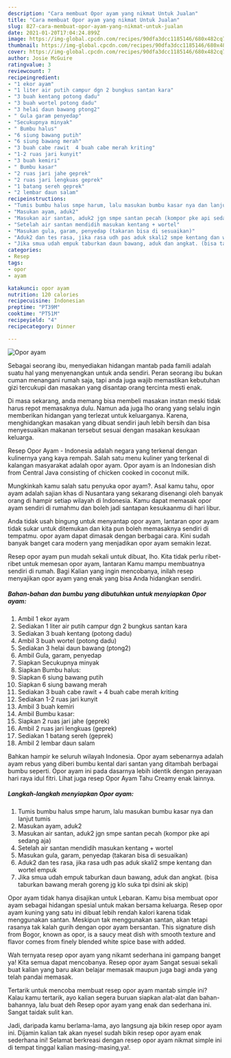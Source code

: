 ```yaml
---
description: "Cara membuat Opor ayam yang nikmat Untuk Jualan"
title: "Cara membuat Opor ayam yang nikmat Untuk Jualan"
slug: 827-cara-membuat-opor-ayam-yang-nikmat-untuk-jualan
date: 2021-01-20T17:04:24.899Z
image: https://img-global.cpcdn.com/recipes/90dfa3dcc1185146/680x482cq70/opor-ayam-foto-resep-utama.jpg
thumbnail: https://img-global.cpcdn.com/recipes/90dfa3dcc1185146/680x482cq70/opor-ayam-foto-resep-utama.jpg
cover: https://img-global.cpcdn.com/recipes/90dfa3dcc1185146/680x482cq70/opor-ayam-foto-resep-utama.jpg
author: Josie McGuire
ratingvalue: 3
reviewcount: 7
recipeingredient:
- "1 ekor ayam"
- "1 liter air putih campur dgn 2 bungkus santan kara"
- "3 buah kentang potong dadu"
- "3 buah wortel potong dadu"
- "3 helai daun bawang ptong2"
- " Gula garam penyedap"
- "Secukupnya minyak"
- " Bumbu halus"
- "6 siung bawang putih"
- "6 siung bawang merah"
- "3 buah cabe rawit  4 buah cabe merah kriting"
- "1-2 ruas jari kunyit"
- "3 buah kemiri"
- " Bumbu kasar"
- "2 ruas jari jahe geprek"
- "2 ruas jari lengkuas geprek"
- "1 batang sereh geprek"
- "2 lembar daun salam"
recipeinstructions:
- "Tumis bumbu halus smpe harum, lalu masukan bumbu kasar nya dan lanjut tumis"
- "Masukan ayam, aduk2"
- "Masukan air santan, aduk2 jgn smpe santan pecah (kompor pke api sedang aja)"
- "Setelah air santan mendidih masukan kentang + wortel"
- "Masukan gula, garam, penyedap (takaran bisa di sesuaikan)"
- "Aduk2 dan tes rasa, jika rasa udh pas aduk skali2 smpe kentang dan wortel empuk"
- "Jika smua udah empuk taburkan daun bawang, aduk dan angkat. (bisa taburkan bawang merah goreng jg klo suka tpi dsini ak skip)"
categories:
- Resep
tags:
- opor
- ayam

katakunci: opor ayam 
nutrition: 120 calories
recipecuisine: Indonesian
preptime: "PT39M"
cooktime: "PT51M"
recipeyield: "4"
recipecategory: Dinner

---
```



![Opor ayam](https://img-global.cpcdn.com/recipes/90dfa3dcc1185146/680x482cq70/opor-ayam-foto-resep-utama.jpg)

Sebagai seorang ibu, menyediakan hidangan mantab pada famili adalah suatu hal yang menyenangkan untuk anda sendiri. Peran seorang ibu bukan cuman menangani rumah saja, tapi anda juga wajib memastikan kebutuhan gizi tercukupi dan masakan yang disantap orang tercinta mesti enak.

Di masa  sekarang, anda memang bisa membeli masakan instan meski tidak harus repot memasaknya dulu. Namun ada juga lho orang yang selalu ingin memberikan hidangan yang terlezat untuk keluarganya. Karena, menghidangkan masakan yang dibuat sendiri jauh lebih bersih dan bisa menyesuaikan makanan tersebut sesuai dengan masakan kesukaan keluarga. 

Resep Opor Ayam - Indonesia adalah negara yang terkenal dengan kulinernya yang kaya rempah. Salah satu menu kuliner yang terkenal di kalangan masyarakat adalah opor ayam. Opor ayam is an Indonesian dish from Central Java consisting of chicken cooked in coconut milk.

Mungkinkah kamu salah satu penyuka opor ayam?. Asal kamu tahu, opor ayam adalah sajian khas di Nusantara yang sekarang disenangi oleh banyak orang di hampir setiap wilayah di Indonesia. Kamu dapat memasak opor ayam sendiri di rumahmu dan boleh jadi santapan kesukaanmu di hari libur.

Anda tidak usah bingung untuk menyantap opor ayam, lantaran opor ayam tidak sukar untuk ditemukan dan kita pun boleh memasaknya sendiri di tempatmu. opor ayam dapat dimasak dengan berbagai cara. Kini sudah banyak banget cara modern yang menjadikan opor ayam semakin lezat.

Resep opor ayam pun mudah sekali untuk dibuat, lho. Kita tidak perlu ribet-ribet untuk memesan opor ayam, lantaran Kamu mampu membuatnya sendiri di rumah. Bagi Kalian yang ingin mencobanya, inilah resep menyajikan opor ayam yang enak yang bisa Anda hidangkan sendiri.

<!--inarticleads1-->

##### Bahan-bahan dan bumbu yang dibutuhkan untuk menyiapkan Opor ayam:

1. Ambil 1 ekor ayam
1. Sediakan 1 liter air putih campur dgn 2 bungkus santan kara
1. Sediakan 3 buah kentang (potong dadu)
1. Ambil 3 buah wortel (potong dadu)
1. Sediakan 3 helai daun bawang (ptong2)
1. Ambil  Gula, garam, penyedap
1. Siapkan Secukupnya minyak
1. Siapkan  Bumbu halus:
1. Siapkan 6 siung bawang putih
1. Siapkan 6 siung bawang merah
1. Sediakan 3 buah cabe rawit + 4 buah cabe merah kriting
1. Sediakan 1-2 ruas jari kunyit
1. Ambil 3 buah kemiri
1. Ambil  Bumbu kasar:
1. Siapkan 2 ruas jari jahe (geprek)
1. Ambil 2 ruas jari lengkuas (geprek)
1. Sediakan 1 batang sereh (geprek)
1. Ambil 2 lembar daun salam


Bahkan hampir ke seluruh wilayah Indonesia. Opor ayam sebenarnya adalah ayam rebus yang diberi bumbu kental dari santan yang ditambah berbagai bumbu seperti. Opor ayam ini pada dasarnya lebih identik dengan perayaan hari raya idul fitri. Lihat juga resep Opor Ayam Tahu Creamy enak lainnya. 

<!--inarticleads2-->

##### Langkah-langkah menyiapkan Opor ayam:

1. Tumis bumbu halus smpe harum, lalu masukan bumbu kasar nya dan lanjut tumis
1. Masukan ayam, aduk2
1. Masukan air santan, aduk2 jgn smpe santan pecah (kompor pke api sedang aja)
1. Setelah air santan mendidih masukan kentang + wortel
1. Masukan gula, garam, penyedap (takaran bisa di sesuaikan)
1. Aduk2 dan tes rasa, jika rasa udh pas aduk skali2 smpe kentang dan wortel empuk
1. Jika smua udah empuk taburkan daun bawang, aduk dan angkat. (bisa taburkan bawang merah goreng jg klo suka tpi dsini ak skip)


Opor ayam tidak hanya disajikan untuk Lebaran. Kamu bisa membuat opor ayam sebagai hidangan spesial untuk makan bersama keluarga. Resep opor ayam kuning yang satu ini dibuat lebih rendah kalori karena tidak menggunakan santan. Meskipun tak menggunakan santan, akan tetapi rasanya tak kalah gurih dengan opor ayam bersantan. This signature dish from Bogor, known as opor, is a saucy meat dish with smooth texture and flavor comes from finely blended white spice base with added. 

Wah ternyata resep opor ayam yang nikamt sederhana ini gampang banget ya! Kita semua dapat mencobanya. Resep opor ayam Sangat sesuai sekali buat kalian yang baru akan belajar memasak maupun juga bagi anda yang telah pandai memasak.

Tertarik untuk mencoba membuat resep opor ayam mantab simple ini? Kalau kamu tertarik, ayo kalian segera buruan siapkan alat-alat dan bahan-bahannya, lalu buat deh Resep opor ayam yang enak dan sederhana ini. Sangat taidak sulit kan. 

Jadi, daripada kamu berlama-lama, ayo langsung aja bikin resep opor ayam ini. Dijamin kalian tak akan nyesel sudah bikin resep opor ayam enak sederhana ini! Selamat berkreasi dengan resep opor ayam nikmat simple ini di tempat tinggal kalian masing-masing,ya!.

